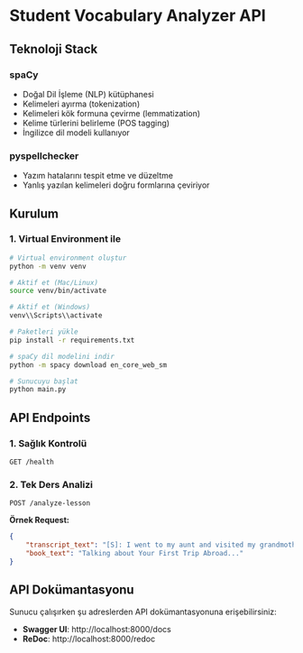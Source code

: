 # Student Vocabulary Analyzer API

## Teknoloji Stack

### **spaCy** 
- Doğal Dil İşleme (NLP) kütüphanesi
- Kelimeleri ayırma (tokenization)
- Kelimeleri kök formuna çevirme (lemmatization)
- Kelime türlerini belirleme (POS tagging)
- İngilizce dil modeli kullanıyor

### **pyspellchecker**
- Yazım hatalarını tespit etme ve düzeltme
- Yanlış yazılan kelimeleri doğru formlarına çeviriyor

## Kurulum

### 1. Virtual Environment ile

```bash
# Virtual environment oluştur
python -m venv venv

# Aktif et (Mac/Linux)
source venv/bin/activate

# Aktif et (Windows)
venv\\Scripts\\activate

# Paketleri yükle
pip install -r requirements.txt

# spaCy dil modelini indir
python -m spacy download en_core_web_sm

# Sunucuyu başlat
python main.py
```

## API Endpoints

### 1. Sağlık Kontrolü
```
GET /health
```

### 2. Tek Ders Analizi
```
POST /analyze-lesson
```

**Örnek Request:**
```json
{
    "transcript_text": "[S]: I went to my aunt and visited my grandmother...",
    "book_text": "Talking about Your First Trip Abroad..."
}
```

## API Dokümantasyonu

Sunucu çalışırken şu adreslerden API dokümantasyonuna erişebilirsiniz:

- **Swagger UI**: http://localhost:8000/docs
- **ReDoc**: http://localhost:8000/redoc
